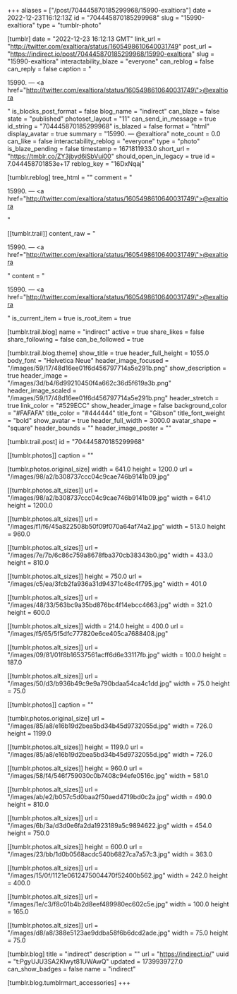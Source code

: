 +++
aliases = ["/post/704445870185299968/15990-exaltiora"]
date = 2022-12-23T16:12:13Z
id = "704445870185299968"
slug = "15990-exaltiora"
type = "tumblr-photo"

[tumblr]
date = "2022-12-23 16:12:13 GMT"
link_url = "http://twitter.com/exaltiora/status/1605498610640031749"
post_url = "https://indirect.io/post/704445870185299968/15990-exaltiora"
slug = "15990-exaltiora"
interactability_blaze = "everyone"
can_reblog = false
can_reply = false
caption = "<p>15990. — <a href=\"http://twitter.com/exaltiora/status/1605498610640031749\">@exaltiora</a></p>"
is_blocks_post_format = false
blog_name = "indirect"
can_blaze = false
state = "published"
photoset_layout = "11"
can_send_in_message = true
id_string = "704445870185299968"
is_blazed = false
format = "html"
display_avatar = true
summary = "15990. — @exaltiora"
note_count = 0.0
can_like = false
interactability_reblog = "everyone"
type = "photo"
is_blaze_pending = false
timestamp = 1671811933.0
short_url = "https://tmblr.co/ZY3jbyd6iSbVui00"
should_open_in_legacy = true
id = 7.044458701853e+17
reblog_key = "16DxNqaj"

[tumblr.reblog]
tree_html = ""
comment = "<p>15990. — <a href=\"http://twitter.com/exaltiora/status/1605498610640031749\">@exaltiora</a></p>"

[[tumblr.trail]]
content_raw = "<p>15990. — <a href=\"http://twitter.com/exaltiora/status/1605498610640031749\">@exaltiora</a></p>"
content = "<p>15990. &mdash; <a href=\"http://twitter.com/exaltiora/status/1605498610640031749\">@exaltiora</a></p>"
is_current_item = true
is_root_item = true

[tumblr.trail.blog]
name = "indirect"
active = true
share_likes = false
share_following = false
can_be_followed = true

[tumblr.trail.blog.theme]
show_title = true
header_full_height = 1055.0
body_font = "Helvetica Neue"
header_image_focused = "/images/59/17/48d16ee01f6d456797714a5e291b.png"
show_description = true
header_image = "/images/3d/b4/6d99210450f4a662c36d5f619a3b.png"
header_image_scaled = "/images/59/17/48d16ee01f6d456797714a5e291b.png"
header_stretch = true
link_color = "#529ECC"
show_header_image = false
background_color = "#FAFAFA"
title_color = "#444444"
title_font = "Gibson"
title_font_weight = "bold"
show_avatar = true
header_full_width = 3000.0
avatar_shape = "square"
header_bounds = ""
header_image_poster = ""

[tumblr.trail.post]
id = "704445870185299968"

[[tumblr.photos]]
caption = ""

[tumblr.photos.original_size]
width = 641.0
height = 1200.0
url = "/images/98/a2/b308737ccc04c9cae746b9141b09.jpg"

[[tumblr.photos.alt_sizes]]
url = "/images/98/a2/b308737ccc04c9cae746b9141b09.jpg"
width = 641.0
height = 1200.0

[[tumblr.photos.alt_sizes]]
url = "/images/f1/f6/45a822508b50f09f070a64af74a2.jpg"
width = 513.0
height = 960.0

[[tumblr.photos.alt_sizes]]
url = "/images/7e/7b/6c86c759a8678fba370cb38343b0.jpg"
width = 433.0
height = 810.0

[[tumblr.photos.alt_sizes]]
height = 750.0
url = "/images/c5/ea/3fcb2fa936a31d94371c48c4f795.jpg"
width = 401.0

[[tumblr.photos.alt_sizes]]
url = "/images/48/33/563bc9a35bd876bc4f14ebcc4663.jpg"
width = 321.0
height = 600.0

[[tumblr.photos.alt_sizes]]
width = 214.0
height = 400.0
url = "/images/f5/65/5f5dfc777820e6ce405ca7688408.jpg"

[[tumblr.photos.alt_sizes]]
url = "/images/09/81/01f8b16537561acff6d6e33117fb.jpg"
width = 100.0
height = 187.0

[[tumblr.photos.alt_sizes]]
url = "/images/50/d3/b936b49c9e9a790bdaa54ca4c1dd.jpg"
width = 75.0
height = 75.0

[[tumblr.photos]]
caption = ""

[tumblr.photos.original_size]
url = "/images/85/a8/e16b19d2bea5bd34b45d9732055d.jpg"
width = 726.0
height = 1199.0

[[tumblr.photos.alt_sizes]]
height = 1199.0
url = "/images/85/a8/e16b19d2bea5bd34b45d9732055d.jpg"
width = 726.0

[[tumblr.photos.alt_sizes]]
height = 960.0
url = "/images/58/f4/546f759030c0b7408c94efe0516c.jpg"
width = 581.0

[[tumblr.photos.alt_sizes]]
url = "/images/ab/e2/b057c5d0baa2f50aed4719bd0c2a.jpg"
width = 490.0
height = 810.0

[[tumblr.photos.alt_sizes]]
url = "/images/6b/3a/d3d0e6fa2da1923189a5c9894622.jpg"
width = 454.0
height = 750.0

[[tumblr.photos.alt_sizes]]
height = 600.0
url = "/images/23/bb/1d0b0568acdc540b6827ca7a57c3.jpg"
width = 363.0

[[tumblr.photos.alt_sizes]]
url = "/images/15/0f/1121e0612475004470f52400b562.jpg"
width = 242.0
height = 400.0

[[tumblr.photos.alt_sizes]]
url = "/images/1e/c3/f8c01b4b2d8eef489980ec602c5e.jpg"
width = 100.0
height = 165.0

[[tumblr.photos.alt_sizes]]
url = "/images/d8/a8/388e5123ae9ddba58f6b6dcd2ade.jpg"
width = 75.0
height = 75.0

[tumblr.blog]
title = "indirect"
description = ""
url = "https://indirect.io/"
uuid = "t:PgyUJU3SA2Klwyt81UWAwQ"
updated = 1739939727.0
can_show_badges = false
name = "indirect"

[tumblr.blog.tumblrmart_accessories]
+++
